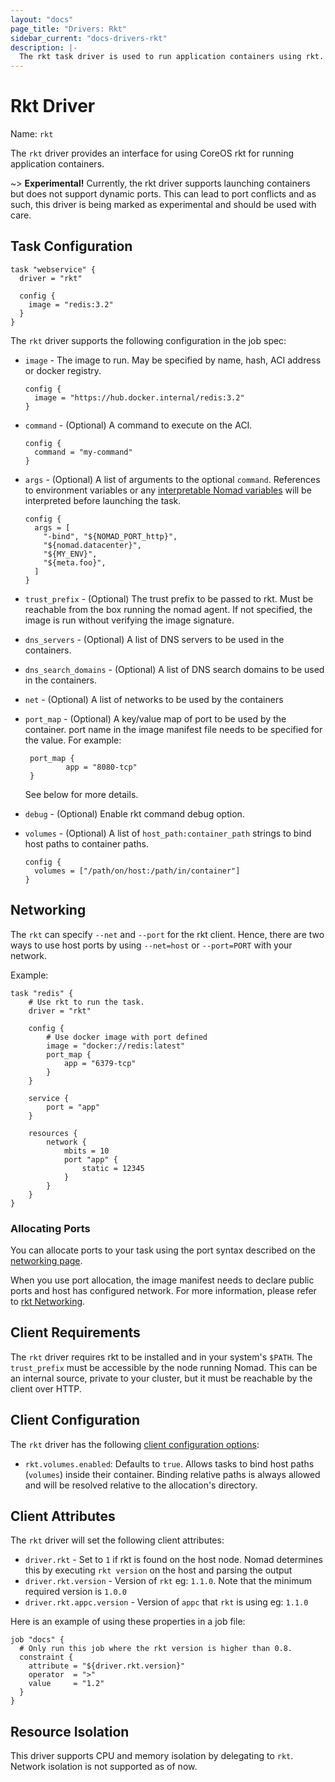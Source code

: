 ```yaml
---
layout: "docs"
page_title: "Drivers: Rkt"
sidebar_current: "docs-drivers-rkt"
description: |-
  The rkt task driver is used to run application containers using rkt.
---
```


# Rkt Driver

Name: `rkt`

The `rkt` driver provides an interface for using CoreOS rkt for running
application containers.

~> **Experimental!** Currently, the rkt driver supports launching containers but
does not support dynamic ports. This can lead to port conflicts and as such,
this driver is being marked as experimental and should be used with care.

## Task Configuration

```hcl
task "webservice" {
  driver = "rkt"

  config {
    image = "redis:3.2"
  }
}    
```

The `rkt` driver supports the following configuration in the job spec:

* `image` - The image to run. May be specified by name, hash, ACI address
  or docker registry.

    ```hcl
    config {
      image = "https://hub.docker.internal/redis:3.2"
    }
    ```

* `command` - (Optional) A command to execute on the ACI.

    ```hcl
    config {
      command = "my-command"
    }
    ```

* `args` - (Optional) A list of arguments to the optional `command`. References
  to environment variables or any [interpretable Nomad
  variables](/docs/runtime/interpolation.html) will be interpreted before
  launching the task.

    ```hcl
    config {
      args = [
        "-bind", "${NOMAD_PORT_http}",
        "${nomad.datacenter}",
        "${MY_ENV}",
        "${meta.foo}",
      ]
    }
    ```

* `trust_prefix` - (Optional) The trust prefix to be passed to rkt. Must be
  reachable from the box running the nomad agent. If not specified, the image is
  run without verifying the image signature.

* `dns_servers` - (Optional) A list of DNS servers to be used in the containers.

* `dns_search_domains` - (Optional) A list of DNS search domains to be used in
   the containers.

* `net` - (Optional) A list of networks to be used by the containers

* `port_map` - (Optional) A key/value map of port to be used by the container.
   port name in the image manifest file needs to be specified for the value. For example:

   ```
    port_map {
            app = "8080-tcp"
    }
   ```

   See below for more details.

* `debug` - (Optional) Enable rkt command debug option.

* `volumes` - (Optional) A list of `host_path:container_path` strings to bind
  host paths to container paths.

    ```hcl
    config {
      volumes = ["/path/on/host:/path/in/container"]
    }
    ```

## Networking

The `rkt` can specify `--net` and `--port` for the rkt client. Hence, there are two ways to use host ports by
using `--net=host` or `--port=PORT` with your network.

Example:

```
task "redis" {
	# Use rkt to run the task.
	driver = "rkt"

	config {
		# Use docker image with port defined
		image = "docker://redis:latest"
		port_map {
			app = "6379-tcp"
		}
	}

	service {
		port = "app"
	}

	resources {
		network {
			mbits = 10
			port "app" {
			    static = 12345
			}
		}
	}
}
```

### Allocating Ports

You can allocate ports to your task using the port syntax described on the
[networking page](/docs/jobspec/networking.html).

When you use port allocation, the image manifest needs to declare public ports and host has configured network.
For more information, please refer to [rkt Networking](https://coreos.com/rkt/docs/latest/networking/overview.html).

## Client Requirements

The `rkt` driver requires rkt to be installed and in your system's `$PATH`.
The `trust_prefix` must be accessible by the node running Nomad. This can be an
internal source, private to your cluster, but it must be reachable by the client
over HTTP.

## Client Configuration

The `rkt` driver has the following [client configuration
options](/docs/agent/config.html#options):

* `rkt.volumes.enabled`: Defaults to `true`. Allows tasks to bind host paths
  (`volumes`) inside their container. Binding relative paths is always allowed
  and will be resolved relative to the allocation's directory.


## Client Attributes

The `rkt` driver will set the following client attributes:

* `driver.rkt` - Set to `1` if rkt is found on the host node. Nomad determines
  this by executing `rkt version` on the host and parsing the output
* `driver.rkt.version` - Version of `rkt` eg: `1.1.0`. Note that the minimum required
  version is `1.0.0`
* `driver.rkt.appc.version` - Version of `appc` that `rkt` is using eg: `1.1.0`

Here is an example of using these properties in a job file:

```hcl
job "docs" {
  # Only run this job where the rkt version is higher than 0.8.
  constraint {
    attribute = "${driver.rkt.version}"
    operator  = ">"
    value     = "1.2"
  }
}
```

## Resource Isolation

This driver supports CPU and memory isolation by delegating to `rkt`. Network
isolation is not supported as of now.
